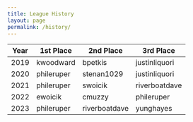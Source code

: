 ```yaml
---
title: League History
layout: page
permalink: /history/
---
```


| Year  | 1st Place   | 2nd Place     | 3rd Place     |
| ---   | ---         | ---           | ---           |
| 2019  | kwoodward   | bpetkis       | justinliquori |
| 2020  | phileruper  | stenan1029    | justinliquori |
| 2021  | phileruper  | swoicik       | riverboatdave |
| 2022  | ewoicik     | cmuzzy        | phileruper    |
| 2023  | phileruper  | riverboatdave | yunghayes     |

